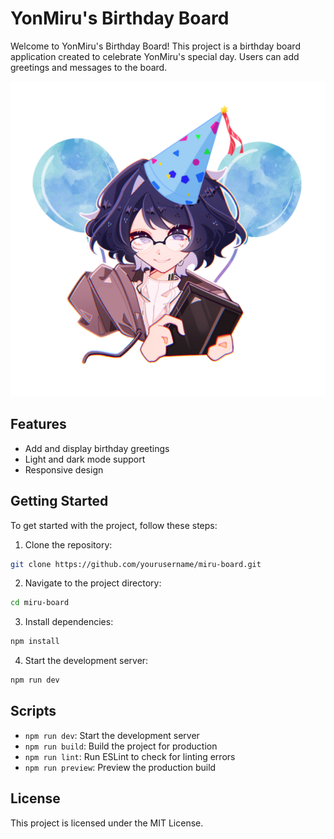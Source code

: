# YonMiru's Birthday Board

Welcome to YonMiru's Birthday Board! This project is a birthday board application created to celebrate YonMiru's special day. Users can add greetings and messages to the board.

![Logo](./public/logo.svg)

## Features

- Add and display birthday greetings
- Light and dark mode support
- Responsive design

## Getting Started

To get started with the project, follow these steps:

1. Clone the repository:
  ```sh
  git clone https://github.com/yourusername/miru-board.git
  ```
2. Navigate to the project directory:
  ```sh
  cd miru-board
  ```
3. Install dependencies:
  ```sh
  npm install
  ```
4. Start the development server:
  ```sh
  npm run dev
  ```

## Scripts

- `npm run dev`: Start the development server
- `npm run build`: Build the project for production
- `npm run lint`: Run ESLint to check for linting errors
- `npm run preview`: Preview the production build

## License

This project is licensed under the MIT License.